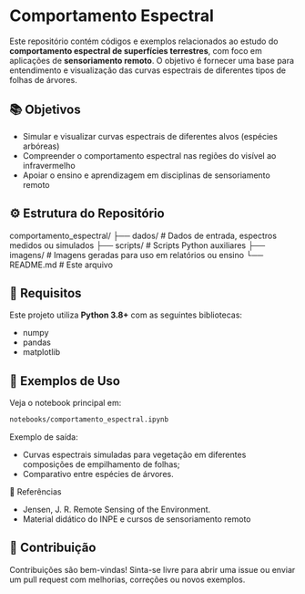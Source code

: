 # Comportamento Espectral

Este repositório contém códigos e exemplos relacionados ao estudo do **comportamento espectral de superfícies terrestres**, com foco em aplicações de **sensoriamento remoto**. O objetivo é fornecer uma base para entendimento e visualização das curvas espectrais de diferentes tipos de folhas de árvores.

## 📚 Objetivos

- Simular e visualizar curvas espectrais de diferentes alvos (espécies arbóreas)
- Compreender o comportamento espectral nas regiões do visível ao infravermelho
- Apoiar o ensino e aprendizagem em disciplinas de sensoriamento remoto

## ⚙️ Estrutura do Repositório

comportamento_espectral/
├── dados/              # Dados de entrada, espectros medidos ou simulados
├── scripts/            # Scripts Python auxiliares
├── imagens/            # Imagens geradas para uso em relatórios ou ensino
└── README.md           # Este arquivo

## 🔧 Requisitos
Este projeto utiliza **Python 3.8+** com as seguintes bibliotecas:

- numpy
- pandas
- matplotlib

## 📅 Exemplos de Uso
Veja o notebook principal em:

```bash
notebooks/comportamento_espectral.ipynb
```
Exemplo de saída:

- Curvas espectrais simuladas para vegetação em diferentes composições de empilhamento de folhas;
- Comparativo entre espécies de árvores.

📖 Referências
- Jensen, J. R. Remote Sensing of the Environment.
- Material didático do INPE e cursos de sensoriamento remoto

## 🚀 Contribuição
Contribuições são bem-vindas! Sinta-se livre para abrir uma issue ou enviar um pull request com melhorias, correções ou novos exemplos.
